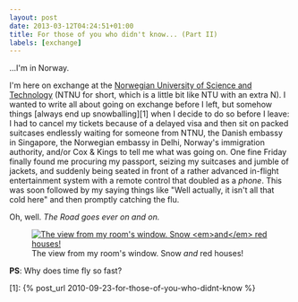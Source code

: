 ```yaml
---
layout: post
date: 2013-03-12T04:24:51+01:00
title: For those of you who didn't know... (Part II)
labels: [exchange]
---
```


...I'm in Norway.

I'm here on exchange at the [Norwegian University of Science and Technology][ntnu] (NTNU for short, which is a little bit like NTU with an extra N). I wanted to write all about going on exchange before I left, but somehow things [always end up snowballing][1] when I decide to do so before I leave: I had to cancel my tickets because of a delayed visa and then sit on packed suitcases endlessly waiting for someone from NTNU, the Danish embassy in Singapore, the Norwegian embassy in Delhi, Norway's immigration authority, and/or Cox & Kings to tell me what was going on. One fine Friday finally found me procuring my passport, seizing my suitcases and jumble of jackets, and suddenly being seated in front of a rather advanced in-flight entertainment system with a remote control that doubled as a *phone*. This was soon followed by my saying things like "Well actually, it isn't all that cold here" and then promptly catching the flu.

Oh, well. *The Road goes ever on and on.*

<figure>
	<a rel="lightbox" href="https://lh4.googleusercontent.com/-6UxNcZcUrwU/UT6nRbCcjXI/AAAAAAAAAeg/plXoc9BlV1c/s1200/2007-02-06%252021.57.17.jpg">
		<img src="https://lh4.googleusercontent.com/-6UxNcZcUrwU/UT6nRbCcjXI/AAAAAAAAAeg/plXoc9BlV1c/s1200/2007-02-06%252021.57.17.jpg" alt="The view from my room's window. Snow <em>and</em> red houses!">
	</a>
	<figcaption>The view from my room's window. Snow <em>and</em> red houses!</figcaption>
</figure>

**PS**: Why does time fly so fast?

[ntnu]: http://www.ntnu.edu/
[1]: {% post_url 2010-09-23-for-those-of-you-who-didnt-know %}